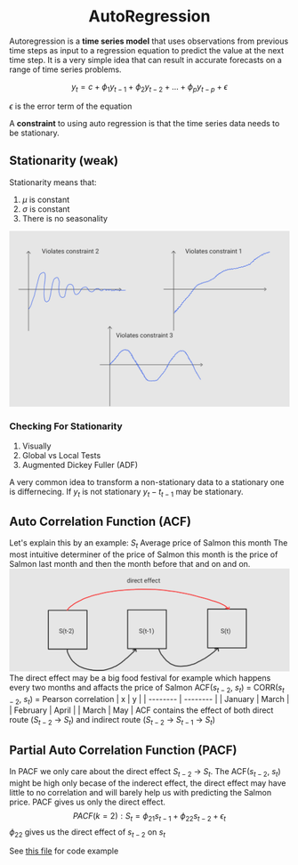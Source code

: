 <h1 align="center"> AutoRegression </h1>

Autoregression is a **time series model** that uses observations from previous time steps 
as input to a regression equation to predict the value at the next time step. It is a very 
simple idea that can result in accurate forecasts on a range of time series problems.

$$y_t = c + \phi_1 y_{t-1} + \phi_2 y_{t-2} + ... + \phi_p y_{t-p} + \epsilon $$

$\epsilon$ is the error term of the equation

A **constraint** to using auto regression is that the time series data needs to be stationary.

## Stationarity (weak)
Stationarity means that:
1. $\mu$ is constant
2. $\sigma$ is constant
3. There is no seasonality

![examples of time series data that violated the above constraints](img/Statinarity.jpg)

### Checking For Stationarity
1. Visually
2. Global vs Local Tests
3. Augmented Dickey Fuller (ADF) 

A very common idea to transform a non-stationary data to a stationary one is differnecing. If $y_t$ is not stationary $y_t - t_{t-1}$ may be stationary.

## Auto Correlation Function (ACF)
Let's explain this by an example:
$S_t$ Average price of Salmon this month
The most intuitive determiner of the price of Salmon this month is the price of Salmon last month and then the month before that and on and on.
![ACF](img/ACF.jpg)
The direct effect may be a big food festival for example which happens every two months and affacts the price of Salmon
ACF($s_{t-2}$, $s_t$) = CORR($s_{t-2}$, $s_t$) = Pearson correlation 
| x | y |
| -------- | -------- |
| January | March |
| February | April |
| March | May |
ACF contains the effect of both direct route ($S_{t-2}$ -> $S_{t}$) and indirect route ($S_{t-2}$ -> $S_{t-1}$ -> $S_{t}$)

## Partial Auto Correlation Function (PACF)
In PACF we only care about the direct effect $S_{t-2}$ -> $S_{t}$. The ACF($s_{t-2}$, $s_t$) might be high only becase of the inderect effect, the direct effect may have little to no correlation and will barely help us with predicting the Salmon price. PACF gives us only the direct effect.
$$PACF(k=2): S_t = \phi_{21} s_{t-1} + \phi_{22} s_{t-2} + \epsilon_t$$
$\phi_{22}$ gives us the direct effect of $s_{t-2}$ on $s_t$

See [this file](PACF.ipynb) for code example
